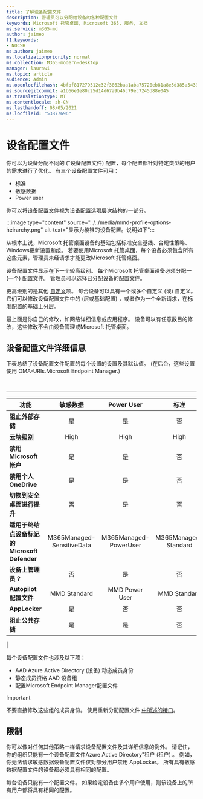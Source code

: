 ```yaml
---
title: 了解设备配置文件
description: 管理员可以分配给设备的各种配置文件
keywords: Microsoft 托管桌面, Microsoft 365, 服务, 文档
ms.service: m365-md
author: jaimeo
f1.keywords:
- NOCSH
ms.author: jaimeo
ms.localizationpriority: normal
ms.collection: M365-modern-desktop
manager: laurawi
ms.topic: article
audience: Admin
ms.openlocfilehash: 4bfbf817279512c32f3862baa1aba75720eb81a8e5d385a5433951eaa4c29aff
ms.sourcegitcommit: a1b66e1e80c25d14d67a9b46c79ec7245d88e045
ms.translationtype: MT
ms.contentlocale: zh-CN
ms.lasthandoff: 08/05/2021
ms.locfileid: "53877696"
---
```

# <a name="device-profiles"></a>设备配置文件

你可以为设备分配不同的 ("设备配置文件) 配置，每个配置都针对特定类型的用户的需求进行了优化。 有三个设备配置文件可用：

- 标准
- 敏感数据
- Power user

你可以将设备配置文件视为设备配置选项层次结构的一部分。

:::image type="content" source="../../media/mmd-profile-options-heirarchy.png" alt-text="显示为棱锥的设备配置。说明如下":::

从根本上说，Microsoft 托管桌面设备的基础包括标准安全基线、合规性策略、Windows更新设置和组。 若要使用Microsoft 托管桌面，每个设备必须包含所有这些元素，管理员未经请求才能更改Microsoft 托管桌面。

设备配置文件显示在下一个较高级别。 每个Microsoft 托管桌面设备必须分配一 (一个) 配置文件。 管理员可以选择已分配设备的配置文件。

更高级别的是其他 [自定义](customizing.md)项。 每台设备可以具有一个或多个自定义 (或) 自定义。 它们可以修改设备配置文件中的 (层或基础配置) ，或者作为一个全新请求，在标准配置的基础上分层。

最上面是你自己的修改，如网络详细信息或应用程序。 设备可以有任意数目的修改，这些修改不会由设备管理或Microsoft 托管桌面。


## <a name="device-profile-details"></a>设备配置文件详细信息

下表总结了设备配置文件配置的每个设置的设置及其默认值。  (在后台，这些设置使用 OMA-URIs.Microsoft Endpoint Manager.) 

<br>

****

|功能|敏感数据|Power User|标准|
|---|:---:|:---:|:---:|
|**阻止外部存储**|是|是|否|
|**[云块级别](/graph/api/resources/intune-deviceconfig-defendercloudblockleveltype)**|High|High|High|
|**禁用 Microsoft 帐户**|是|是|否|
|**禁用个人OneDrive**|是|是|否|
|**切换到安全桌面进行提升**|否|是|否|
|**适用于终结点设备标记的 Microsoft Defender**|M365Managed-SensitiveData|M365Managed-PowerUser|M365Managed-Standard|
|**设备上管理员？**|否|是|否|
|**Autopilot 配置文件**|MMD Standard|MMD Power User|MMD Standard|
|**AppLocker**|是|否|否|
|**阻止公共存储**|是|是|否|
|

每个设备配置文件也涉及以下项：

- AAD Azure Active Directory (设备) 动态成员身份
- 静态成员资格 AAD 设备组
- 配置Microsoft Endpoint Manager配置文件

> [!IMPORTANT]
> 不要直接修改这些组的成员身份。 使用重新分配配置文件 [中所述的接口](../working-with-managed-desktop/change-device-profile.md)。

## <a name="limitations"></a>限制

你可以像对任何其他策略一样请求设备配置文件及其详细信息的例外。 请记住，你的组织只能有一个设备配置文件Azure Active Directory"租户 (租户) 。 例如，你无法请求敏感数据设备配置文件仅对部分用户禁用 AppLocker。 所有具有敏感数据配置文件的设备都必须具有相同的配置。

每台设备只能有一个配置文件。 如果给定设备由多个用户使用，则该设备上的所有用户都将具有相同的配置。

